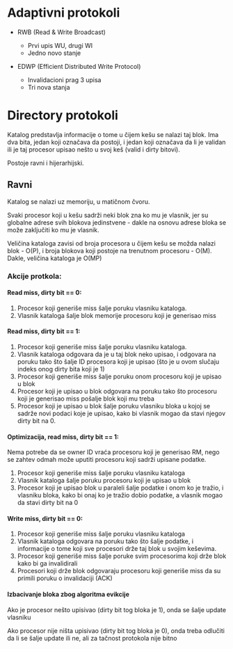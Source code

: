# Adaptivni protokoli

- RWB (Read & Write Broadcast)
    - Prvi upis WU, drugi WI
    - Jedno novo stanje

- EDWP (Efficient Distributed Write Protocol)
    - Invalidacioni prag 3 upisa
    - Tri nova stanja

# Directory protokoli

Katalog predstavlja informacije o tome u čijem kešu se nalazi taj blok. Ima dva bita, jedan koji označava da postoji, i jedan koji označava da li je validan ili je taj procesor upisao nešto u svoj keš (valid i dirty bitovi).

Postoje ravni i hijerarhijski.

## Ravni

Katalog se nalazi uz memoriju, u matičnom čvoru.

Svaki procesor koji u kešu sadrži neki blok zna ko mu je vlasnik, jer su globalne adrese svih blokova jedinstvene - dakle na osnovu adrese bloka se može zaključiti ko mu je vlasnik.

Veličina kataloga zavisi od broja procesora u čijem kešu se možda nalazi blok - O(P), i broja blokova koji postoje na trenutnom procesoru - O(M). Dakle, veličina kataloga je O(MP)

### Akcije protkola:

#### Read miss, dirty bit == 0:
    
1) Procesor koji generiše miss šalje poruku vlasniku kataloga.
2) Vlasnik kataloga šalje blok memorije procesoru koji je generisao miss

#### Read miss, dirty bit == 1:

1) Procesor koji generiše miss šalje poruku vlasniku kataloga.
2) Vlasnik kataloga odgovara da je u taj blok neko upisao, i odgovara na poruku tako što šalje ID procesora koji je upisao (što je u ovom slučaju indeks onog dirty bita koji je 1)
3) Procesor koji generiše miss šalje poruku onom procesoru koji je upisao u blok
4) Procesor koji je upisao u blok odgovara na poruku tako što procesoru koji je generisao miss pošalje blok koji mu treba
5) Procesor koji je upisao u blok šalje poruku vlasniku bloka u kojoj se sadrže novi podaci koje je upisao, kako bi vlasnik mogao da stavi njegov dirty bit na 0.

#### Optimizacija, read miss, dirty bit == 1:

Nema potrebe da se owner ID vraća procesoru koji je generisao RM, nego se zahtev odmah može uputiti procesoru koji sadrži upisane podatke.

1) Procesor koji generiše miss šalje poruku vlasniku kataloga
2) Vlasnik kataloga šalje poruku procesoru koji je upisao u blok
3) Procesor koji je upisao blok u paraleli šalje podatke i onom ko je tražio, i vlasniku bloka, kako bi onaj ko je tražio dobio podatke, a vlasnik mogao da stavi dirty bit na 0

#### Write miss, dirty bit == 0:

1) Procesor koji generiše miss šalje poruku vlasniku kataloga
2) Vlasnik kataloga odgovara na poruku tako što šalje podatke, i informacije o tome koji sve procesori drže taj blok u svojim keševima.
3) Procesor koji generiše miss šalje poruke svim procesorima koji drže blok kako bi ga invalidirali
4) Procesori koji drže blok odgovaraju procesoru koji generiše miss da su primili poruku o invalidaciji (ACK)

#### Izbacivanje bloka zbog algoritma evikcije

Ako je procesor nešto upisivao (dirty bit tog bloka je 1), onda se šalje update vlasniku

Ako procesor nije ništa upisivao (dirty bit tog bloka je 0), onda treba odlučiti da li se šalje update ili ne, ali za tačnost protokola nije bitno


